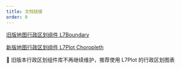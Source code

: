 ```yaml
---
title: 文档链接
order: 0
---
```


[旧版地图行政区划组件 L7Boundary](https://antv.vision/L7-boundary/)

[新版地图行政区划组件 L7Plot Choropleth](https://l7plot.antv.vision/zh/docs/api/plots/choropleth)

🌟 旧版本行政区划组件库不再继续维护，推荐使用 L7Plot 的行政区划图表
